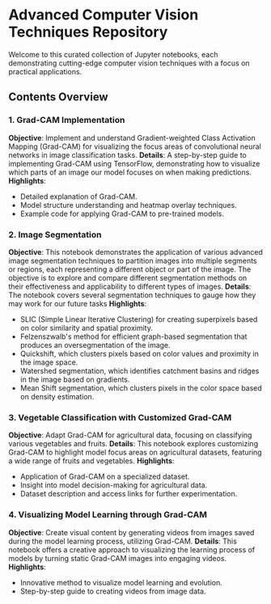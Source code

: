 # Advanced Computer Vision Techniques Repository

Welcome to this curated collection of Jupyter notebooks, each demonstrating cutting-edge computer vision techniques with a focus on practical applications. 

## Contents Overview

### 1. Grad-CAM Implementation
**Objective**: Implement and understand Gradient-weighted Class Activation Mapping (Grad-CAM) for visualizing the focus areas of convolutional neural networks in image classification tasks.
**Details**: A step-by-step guide to implementing Grad-CAM using TensorFlow, demonstrating how to visualize which parts of an image our model focuses on when making predictions.
**Highlights**: 
  - Detailed explanation of Grad-CAM.
  - Model structure understanding and heatmap overlay techniques.
  - Example code for applying Grad-CAM to pre-trained models.

### 2. Image Segmentation
**Objective**: This notebook demonstrates the application of various advanced image segmentation techniques to partition images into multiple segments or regions, each representing a different object or part of the image. The objective is to explore and compare different segmentation methods on their effectiveness and applicability to different types of images.
**Details**: The notebook covers several segmentation techniques to gauge how they may work for our future tasks
**Highlights**: 
- SLIC (Simple Linear Iterative Clustering) for creating superpixels based on color similarity and spatial proximity.
- Felzenszwalb's method for efficient graph-based segmentation that produces an oversegmentation of the image.
- Quickshift, which clusters pixels based on color values and proximity in the image space.
- Watershed segmentation, which identifies catchment basins and ridges in the image based on gradients.
- Mean Shift segmentation, which clusters pixels in the color space based on density estimation.


### 3. Vegetable Classification with Customized Grad-CAM
**Objective**: Adapt Grad-CAM for agricultural data, focusing on classifying various vegetables and fruits.
**Details**: This notebook explores customizing Grad-CAM to highlight model focus areas on agricultural datasets, featuring a wide range of fruits and vegetables.
**Highlights**: 
  - Application of Grad-CAM on a specialized dataset.
  - Insight into model decision-making for agricultural data.
  - Dataset description and access links for further experimentation.

### 4. Visualizing Model Learning through Grad-CAM
**Objective**: Create visual content by generating videos from images saved during the model learning process, utilizing Grad-CAM.
**Details**: This notebook offers a creative approach to visualizing the learning process of models by turning static Grad-CAM images into engaging videos.
**Highlights**: 
  - Innovative method to visualize model learning and evolution.
  - Step-by-step guide to creating videos from image data.


